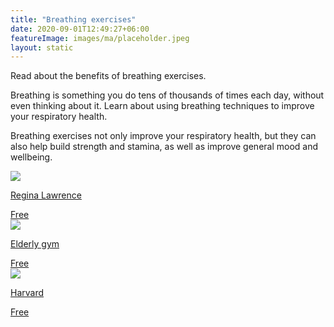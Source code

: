 ```yaml
---
title: "Breathing exercises"
date: 2020-09-01T12:49:27+06:00
featureImage: images/ma/placeholder.jpeg
layout: static
---
```


Read about the benefits of breathing exercises.

Breathing is something you do tens of thousands of times each day, without even thinking about it. Learn about using breathing techniques to improve your respiratory health.

Breathing exercises not only improve your respiratory health, but they can also help build strength and stamina, as well as improve general mood and wellbeing.

<a class="ma-link" href="https://reginalawrence.com/2022/09/05/the-health-benefits-of-breathing-exercises-for-seniors/"><div class="ma-card ma-card-Health"><div class="ma-icon"><img src ="/images/icon-check.png"/></div><div class="ma-name"><p>Regina Lawrence</p></div><div class="ma-paid-text"><span>Free</span></div></div></a><a class="ma-link" href="https://eldergym.com/elderly-breathing/"><div class="ma-card ma-card-Health"><div class="ma-icon"><img src ="/images/icon-check.png"/></div><div class="ma-name"><p>Elderly gym</p></div><div class="ma-paid-text"><span>Free</span></div></div></a><a class="ma-link" href="https://www.health.harvard.edu/staying-healthy/breathing-your-way-to-better-health"><div class="ma-card ma-card-Health"><div class="ma-icon"><img src ="/images/icon-check.png"/></div><div class="ma-name"><p>Harvard</p></div><div class="ma-paid-text"><span>Free</span></div></div></a>  

<br/><br/>






